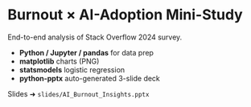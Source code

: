 # Burnout × AI-Adoption Mini-Study

End-to-end analysis of Stack Overflow 2024 survey.

* **Python / Jupyter / pandas** for data prep  
* **matplotlib** charts (PNG)  
* **statsmodels** logistic regression  
* **python-pptx** auto-generated 3-slide deck

Slides ➜ `slides/AI_Burnout_Insights.pptx`
